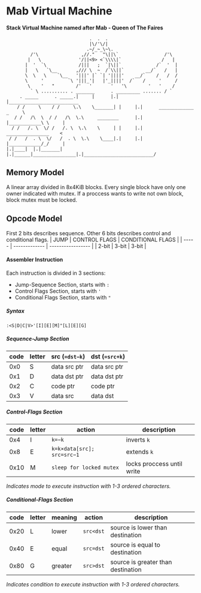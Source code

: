 # Mab Virtual Machine
**Stack Virtual Machine named after Mab - Queen of The Faires**
```text
                               .  .  .
                               |\/'\/|          
                              .~/_~_\~\.                    
         /'\                ,//."   "\||\`                 /'\
        |   \              '/||<9> <`\\\\|`               /   |            
       |  '  `\            /|||   ;  `|\||`             /`  '  |
       |   \   `\__       ,/// \  ~  /`\\||`        __/`   /   |
       \  \   \    `\__   '|||' |` `| '||||'    __/`    /   /  /
       \     '         `\ '|||_'|   |'_||||'  /`   /     '     / 
        \    '   "        /'   '       '   '\        '   '    /
         ` \ .......... . _______      . _________ ....... / `
     . _____      . _____.|     |      |.|       |__________________________
    / /     \    / /     \.\    \_______| |     |.|      _____________ _     \
   / /   /\  \  / /   /\  \.\     ________      |.|      |____________\ \     |
  / /   /. \  \/ /   /. \  \.\    \     | |     |.|      ________________    <
 / /   /  . \  \/   /  . \  \.\    \____|.|     |.|      |____________/_/     |
|.|____|  |.|_______| |.|______|________________|.|__________________________/
```

## Memory Model
A linear array divided in 8x4KiB blocks.
Every single block have only one owner indicated with mutex.
If a proccess wants to write not own block, block mutex must be locked.

## Opcode Model
First 2 bits describes sequence.
Other 6 bits describes control and conditional flags.
| JUMP  | CONTROL FLAGS | CONDITIONAL FLAGS |
| ----- | ------------- | ----------------- |
| 2-bit | 3-bit         | 3-bit             |

#### Assembler Instruction
Each instruction is divided in 3 sections:
- Jump-Sequence Section, starts with `:`
- Control Flags Section, starts with `'`
- Conditional Flags Section, starts with `"`

##### Syntax
```
:<S|D|C|V>'[I][E][M]"[L][E][G]
```

##### Sequence-Jump Section
| code | letter | src (`=dst−k`) | dst (`=src+k`) |
| ---- | ------ | -------------- | -------------- |
| 0x0  | S      | data src ptr   | data src ptr   |
| 0x1  | D      | data dst ptr   | data dst ptr   |
| 0x2  | C      | code ptr       | code ptr       |
| 0x3  | V      | data src       | data dst       |

##### Control-Flags Section
| code | letter | action                      | description                |
| ---- | ------ | --------------------------- | -------------------------- |
| 0x4  | I      | `k=−k`                      | inverts `k`                |
| 0x8  | E      | `k=k×data[src]; src=src−1`  | extends `k`                |
| 0x10 | M      | `sleep for locked mutex`    | locks proccess until write |
*Indicates mode to execute instruction with 1-3 ordered characters.*

##### Conditional-Flags Section
| code | letter | meaning | action      | description                        |
| ---- | ------ | ------- | ----------- | ---------------------------------- |
| 0x20 | L      | lower   | `src<dst`   | source is lower than destination   |
| 0x40 | E      | equal   | `src=dst`   | source is equal to destination     |
| 0x80 | G      | greater | `src>dst`   | source is greater than destination |
*Indicates condition to execute instruction with 1-3 ordered characters.*
